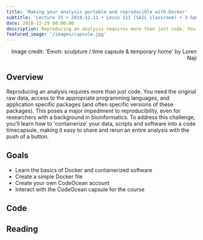 ```yaml
---
title: 'Making your analysis portable and reproducible with Docker'
subtitle: 'Lecture 15 • 2019.12.11 • Levin 111 (SAIL classroom) • 3-5pm'
date: 2018-12-29 00:00:00
description: Reproducing an analysis requires more than just code. You need the original raw data, access to the appropriate programming languages, and application specific packages (and often specific versions of these packages).  This poses a major impediment to reproducibility, even for researchers with a background in bioinformatics.  To address this challenge, you'll learn how to 'containerize'  your data, scripts and software into a code timecapsule, making it easy to share and rerun an entire analysis with the push of a button. 
featured_image: '/images/capsule.jpg'
---
```


<div style="text-align: right"> Image credit: 'Emoh: sculpture / time capsule & temporary home' by Loren Naji </div>

## Overview

Reproducing an analysis requires more than just code. You need the original raw data, access to the appropriate programming languages, and application specific packages (and often specific versions of these packages).  This poses a major impediment to reproducibility, even for researchers with a background in bioinformatics.  To address this challenge, you'll learn how to 'containerize'  your data, scripts and software into a code timecapsule, making it easy to share and rerun an entire analysis with the push of a button.  

## Goals

* Learn the basics of Docker and containerized software
* Create a simple Docker file
* Create your own CodeOcean account
* Interact with the CodeOcean capsule for the course

## Code

## Reading



